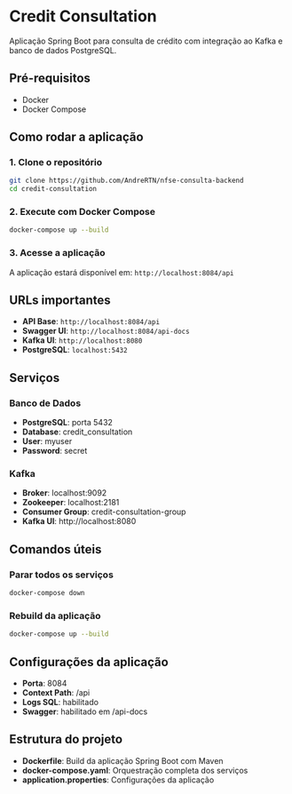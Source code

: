 # Credit Consultation

Aplicação Spring Boot para consulta de crédito com integração ao Kafka e banco de dados PostgreSQL.

## Pré-requisitos

- Docker
- Docker Compose

## Como rodar a aplicação

### 1. Clone o repositório
```bash
git clone https://github.com/AndreRTN/nfse-consulta-backend
cd credit-consultation
```

### 2. Execute com Docker Compose
```bash
docker-compose up --build
```

### 3. Acesse a aplicação
A aplicação estará disponível em: `http://localhost:8084/api`

## URLs importantes

- **API Base**: `http://localhost:8084/api`
- **Swagger UI**: `http://localhost:8084/api-docs`
- **Kafka UI**: `http://localhost:8080`
- **PostgreSQL**: `localhost:5432`

## Serviços

### Banco de Dados
- **PostgreSQL**: porta 5432
- **Database**: credit_consultation
- **User**: myuser
- **Password**: secret

### Kafka
- **Broker**: localhost:9092
- **Zookeeper**: localhost:2181
- **Consumer Group**: credit-consultation-group
- **Kafka UI**: http://localhost:8080

## Comandos úteis

### Parar todos os serviços
```bash
docker-compose down
```

### Rebuild da aplicação
```bash
docker-compose up --build
```

## Configurações da aplicação

- **Porta**: 8084
- **Context Path**: /api
- **Logs SQL**: habilitado
- **Swagger**: habilitado em /api-docs

## Estrutura do projeto

- **Dockerfile**: Build da aplicação Spring Boot com Maven
- **docker-compose.yaml**: Orquestração completa dos serviços
- **application.properties**: Configurações da aplicação
